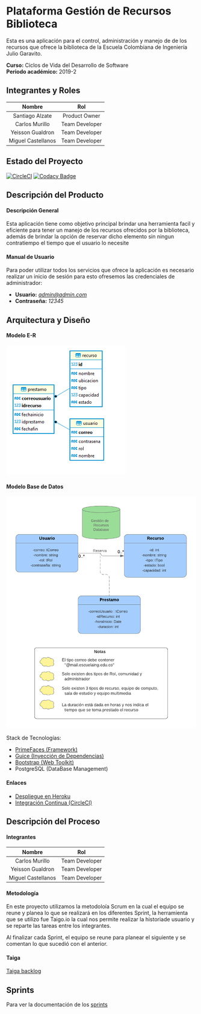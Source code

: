 # Plataforma Gestión de Recursos Biblioteca
Esta es una aplicación para el control, administración y manejo de de los recursos que ofrece la biblioteca de la Escuela Colombiana de Ingeniería Julio Garavito.

**Curso:** Ciclos de Vida del Desarrollo de Software \
**Periodo académico:** 2019-2


## Integrantes y Roles

|     Nombre    |     Rol         |
|:--------------:|:-------------: |
|Santiago Alzate |Product Owner    |
|Carlos Murillo |Team Developer   |
|Yeisson Gualdron |Team Developer   |
|Miguel Castellanos |Team Developer   |


## Estado del Proyecto
[![CircleCI](https://circleci.com/gh/2019-2-PROYCVDS-2LATE/Proyecto2Late.svg?style=svg)](https://circleci.com/gh/2019-2-PROYCVDS-2LATE/Proyecto2Late)
[![Codacy Badge](https://api.codacy.com/project/badge/Grade/e5b5663479854ad190e80fdeb1c6be05)](https://www.codacy.com/manual/Camu10/Proyecto2Late?utm_source=github.com&amp;utm_medium=referral&amp;utm_content=2019-2-PROYCVDS-2LATE/Proyecto2Late&amp;utm_campaign=Badge_Grade)


## Descripción del Producto

#### Descripción General
Esta aplicación tiene como objetivo principal brindar una herramienta facil y eficiente para tener un manejo de los recursos ofrecidos por la biblioteca, además de brindar la opción de reservar dicho elemento sin ningun contratiempo el tiempo que el usuario lo necesite 


#### Manual de Usuario
Para poder utilizar todos los servicios que ofrece la aplicación es necesario realizar un inicio de sesión para esto ofresemos las credenciales de administrador:
+ **Usuario:** *admin@admin.com*
+ **Contraseña:** *12345*



## Arquitectura y Diseño
#### Modelo E-R
![](resources/modelos/ER.png)

#### Modelo Base de Datos
![](resources/modelos/Modelo.png)

Stack de Tecnologías:
   * [PrimeFaces (Framework)](https://www.primefaces.org/)
   * [Guice (Inyección de Dependencias)](https://github.com/google/guice)
   * [Bootstrap (Web Toolkit)](https://getbootstrap.com/)
   * PostgreSQL (DataBase Management)


#### Enlaces
+ [Despliegue en Heroku](https://cvds-proyecto.herokuapp.com/)
+ [Integración Continua (CircleCI)](https://circleci.com/gh/2019-2-PROYCVDS-2LATE/Proyecto2Late)


## Descripción del Proceso
#### Integrantes
|     Nombre    |     Rol         |
|:--------------:|:-------------: |
|Carlos Murillo |Team Developer   |
|Yeisson Gualdron |Team Developer   |
|Miguel Castellanos |Team Developer   |

#### Metodología
En este proyecto utilizamos la metodoloía Scrum en la cual
el equipo se reune y planea lo que se realizará en los diferentes 
Sprint, la herramienta que se utilizo fue Taigo.io la cual nos
permite realizar la historiade usuario y se reparte las tareas 
entre los integrantes.
 
 Al finalizar cada Sprint, el equipo se reune para planear el siguiente y
 se comentan lo que sucedió con el anterior.
 
#### Taiga
[Taiga backlog](https://tree.taiga.io/project/camu10-gestion-de-recursos-biblioteca/backlog)

## Sprints
Para ver la documentación de los [sprints](resources/sprints/Sprints.md)